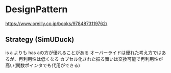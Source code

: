 # DesignPattern

https://www.oreilly.co.jp/books/9784873119762/

## Strategy (SimUDuck)

is a よりも has aの方が優れることがある
オーバーライドは優れた考え方ではあるが、再利用性は低くなる
カプセル化された振る舞いは交換可能で再利用性が高い(関数ポインタでも代用ができる)  
